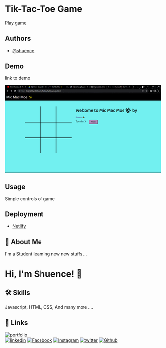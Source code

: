 # Tik-Tac-Toe Game 

<a href="(https://micmacmoee.netlify.app/)">Play game</a>


## Authors

- [@shuence](https://www.github.com/shuence)

## Demo

 link to demo

![Live Demo](ss.png)

## Usage

Simple controls of game

## Deployment

- [Netlify](https://www.netlify.com/)

## 🚀 About Me

I'm a Student learning new new stuffs ...

# Hi, I'm Shuence! 👋

## 🛠 Skills

Javascript, HTML, CSS, And many more ....

## 🔗 Links

[![portfolio](https://img.shields.io/badge/my_portfolio-000?&logo=ko-fi&logoColor=)](https://shuence.netlify.app/)  
[![linkedin](https://img.shields.io/badge/linkedin-0A66C2?&logo=linkedin&logoColor=black)](https://www.linkedin.com/in/shuence-823a62203/)
[![Facebook](https://img.shields.io/badge/Facebook-1877F2?&logo=facebook&logoColor=black)](https://www.facebook.com/shubham.pitekar.1/)
[![Instagram](https://img.shields.io/badge/Instagram-E4405F?&logo=instagram&logoColor=black)](https://www.instagram.com/shuence/)
[![twitter](https://img.shields.io/badge/twitter-1DA1F2?&logoColor=white)](https://twitter.com/ShubhamPitekar)
[![Github](https://img.shields.io/badge/GitHub-100000?&logo=github&logoColor=white)](https://github.com.com/shuence)
